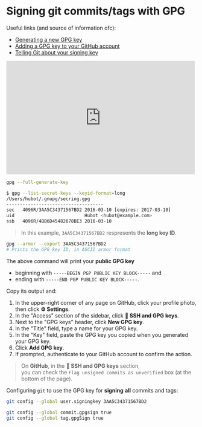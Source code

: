 # Signing git commits/tags with GPG

Useful links (and source of information ofc):
- [Generating a new GPG key](https://docs.github.com/en/authentication/managing-commit-signature-verification/generating-a-new-gpg-key)
- [Adding a GPG key to your GitHub account](https://docs.github.com/en/authentication/managing-commit-signature-verification/adding-a-gpg-key-to-your-github-account)
- [Telling Git about your signing key](https://docs.github.com/en/authentication/managing-commit-signature-verification/telling-git-about-your-signing-key)

<iframe width="500" height="300" src="https://www.youtube.com/embed/2ISu2KTPzuQ" title="Source Control Tip 19: Signing a commit via GPG" frameborder="0" allow="accelerometer; autoplay; clipboard-write; encrypted-media; gyroscope; picture-in-picture; web-share" referrerpolicy="strict-origin-when-cross-origin" allowfullscreen></iframe>


```sh
gpg --full-generate-key
```

```sh
$ gpg --list-secret-keys --keyid-format=long
/Users/hubot/.gnupg/secring.gpg
------------------------------------
sec   4096R/3AA5C34371567BD2 2016-03-10 [expires: 2017-03-10]
uid                          Hubot <hubot@example.com>
ssb   4096R/4BB6D45482678BE3 2016-03-10
```

> In this example, `3AA5C34371567BD2` respresents the **long key ID**.

```sh
gpg --armor --export 3AA5C34371567BD2
# Prints the GPG key ID, in ASCII armor format
```

The above command will print your **public GPG key**
- beginning with `-----BEGIN PGP PUBLIC KEY BLOCK-----` and
- ending with `-----END PGP PUBLIC KEY BLOCK-----`.

Copy its output and:


1. In the upper-right corner of any page on GitHub, click your profile photo, then click **⚙️ Settings**.
2. In the "Access" section of the sidebar, click **🔑 SSH and GPG keys**.
3. Next to the "GPG keys" header, click **New GPG key**.
4. In the "Title" field, type a name for your GPG key.
5. In the "Key" field, paste the GPG key you copied when you generated your GPG key.
6. Click **Add GPG key**.
7. If prompted, authenticate to your GitHub account to confirm the action.

> On **GitHub**, in the **🔑 SSH and GPG keys** section,<br>you can check the `Flag unsigned commits as unverified` box (at the bottom of the page).


Configuring `git` to use the GPG key for **signing** **all** commits and tags:

```sh
git config --global user.signingkey 3AA5C34371567BD2
```

```sh
git config --global commit.gpgsign true
git config --global tag.gpgSign true
```

